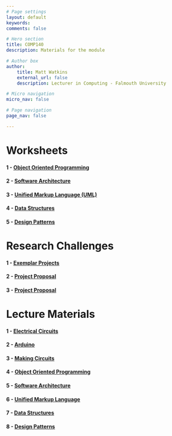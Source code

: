 ```yaml
---
# Page settings
layout: default
keywords:
comments: false

# Hero section
title: COMP140
description: Materials for the module

# Author box
author:
    title: Matt Watkins
    external_url: false
    description: Lecturer in Computing - Falmouth University

# Micro navigation
micro_nav: false

# Page navigation
page_nav: false

---
```


# Worksheets

#### 1 - [Object Oriented Programming](../oop-ws "OOP")
#### 2 - [Software Architecture](../software-architecture-ws "Software Architecture")
#### 3 - [Unified Markup Language (UML)](../uml-ws "UML")
#### 4 - [Data Structures](../data-ws "Data Structures") 
#### 5 - [Design Patterns](../patterns-ws "Design Patterns")  

# Research Challenges

#### 1 - [Exemplar Projects](../exemplar-research "Exemplar Projects")
#### 2 - [Project Proposal](../project-proposal-part-1 "Project Proposal")
#### 3 - [Project Proposal](../project-proposal-part-1 "Project Proposal")

# Lecture Materials

#### 1 - [Electrical Circuits](../electrical-circuits-lm "Electrical Circuits Lecture Materials")
#### 2 - [Arduino](../arduino-lm "Arduino Lecture Materials")
#### 3 - [Making Circuits](../making-circuits-lm "Making Circuits Lecture Materials")
#### 4 - [Object Oriented Programming](../oop-lm "OOP Lecture Materials")
#### 5 - [Software Architecture](../software-architecture-lm "Software Architecture Lecture Materials")
#### 6 - [Unified Markup Language](../uml-lm "UML Lecture Materials")
#### 7 - [Data Structures](../data-structures-lm "Data Structures Lecture Materials")
#### 8 - [Design Patterns](../design-patterns-lm "Design Patterns Lecture Materials")
    
<!--stackedit_data:
eyJoaXN0b3J5IjpbNTQ0NTA2NDM1LC0yMjQwNzA1NTEsLTE1MD
A5NTMwNzgsLTIwNjk3MDE0MjksLTY5NTcxODgzOSwtODgzNDk3
NzIxXX0=
-->